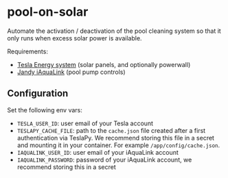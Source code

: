 # pool-on-solar

Automate the activation / deactivation of the pool cleaning system so that it only runs when excess solar power is available.

Requirements:

* [Tesla Energy system](https://www.tesla.com/energy) (solar panels, and optionally powerwall)
* [Jandy iAquaLink](https://www.jandy.com/en/products/controls/system-components/interfaces/iaqualink) (pool pump controls)

## Configuration

Set the following env vars:

- `TESLA_USER_ID`: user email of your Tesla account
- `TESLAPY_CACHE_FILE`: path to the `cache.json` file created after a first authentication via TeslaPy. We recommend storing this file in a secret and mounting it in your container. For example `/app/config/cache.json`.
- `IAQUALINK_USER_ID`: user email of your iAquaLink account 
- `IAQUALINK_PASSWORD`: password of your iAquaLink account, we recommend storing this in a secret
